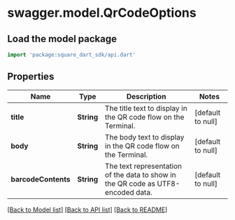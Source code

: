 # swagger.model.QrCodeOptions

## Load the model package
```dart
import 'package:square_dart_sdk/api.dart'
```

## Properties
Name | Type | Description | Notes
------------ | ------------- | ------------- | -------------
**title** | **String** | The title text to display in the QR code flow on the Terminal. | [default to null]
**body** | **String** | The body text to display in the QR code flow on the Terminal. | [default to null]
**barcodeContents** | **String** | The text representation of the data to show in the QR code as UTF8-encoded data. | [default to null]

[[Back to Model list]](../README.md#documentation-for-models) [[Back to API list]](../README.md#documentation-for-api-endpoints) [[Back to README]](../README.md)

